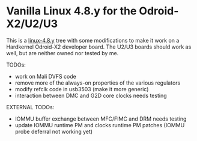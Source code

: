 # Vanilla Linux 4.8.y for the Odroid-X2/U2/U3

This is a [linux-4.8.y](https://git.kernel.org/cgit/linux/kernel/git/stable/linux-stable.git/log/?h=linux-4.8.y) tree with some modifications to make it work on a Hardkernel Odroid-X2 developer board. The U2/U3 boards should work as well, but are neither owned nor tested by me.


TODOs:

   - work on Mali DVFS code
   - remove more of the always-on properties of the various regulators
   - modify refclk code in usb3503 (make it more generic)
   - interaction between DMC and G2D core clocks needs testing

EXTERNAL TODOs:

   - IOMMU buffer exchange between MFC/FIMC and DRM needs testing
   - update IOMMU runtime PM and clocks runtime PM patches (IOMMU probe deferral not working yet)
